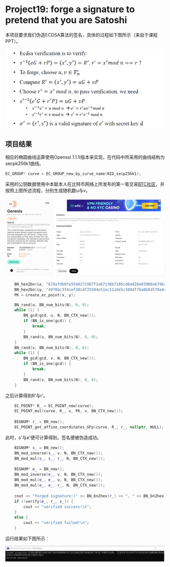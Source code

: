 # Project19: forge a signature to pretend that you are Satoshi

本项目要求我们伪造ECDSA算法的签名，具体的过程如下图所示（来自于课程PPT）。



<img src=".\md_image\1.png" alt="image-20230713120247318"  />

## 项目结果

相应的椭圆曲线运算使用Openssl 1.1.1l版本来实现，在代码中所采用的曲线结构为secpk256k1曲线。

```c++
EC_GROUP* curve = EC_GROUP_new_by_curve_name(NID_secp256k1);
```

采用的公钥数据使用中本聪本人在比特币网络上所发布的第一笔交易[BTC社区](https://www.blockchain.com/explorer/transactions/btc/4a5e1e4baab89f3a32518a88c31bc87f618f76673e2cc77ab2127b7afdeda33b?show_adv=true)，并按照上图所述流程，分别生成随机数u与v。

<img src=".\md_image\3.png" alt="image-20230713120247318"  />

```c++
    BN_hex2bn(&x, "678afdb0fe5548271967f1a67130b7105cd6a828e03909a67962e0ea1f61deb6");
    BN_hex2bn(&y, "49f6bc3f4cef38c4f35504e51ec112de5c384df7ba0b8d578a4c702b6bf11d5f");
    PK = create_ec_point(x, y);
```

```c++
    BN_rand(u, BN_num_bits(N), 0, 0);
    while (1) {
        BN_gcd(gcd, u, N, BN_CTX_new());
        if (BN_is_one(gcd)) {
            break;
        }
        BN_rand(u, BN_num_bits(N), 0, 0);
    }
    BN_rand(v, BN_num_bits(N), 0, 0);
    while (1) {
        BN_gcd(gcd, v, N, BN_CTX_new());
        if (BN_is_one(gcd)) {
            break;
        }
        BN_rand(v, BN_num_bits(N), 0, 0);
    }
```

之后计算得到R‘与r’。

```c++
    EC_POINT* R_ = EC_POINT_new(curve);
    EC_POINT_mul(curve, R_, u, PK, v, BN_CTX_new());

    BIGNUM* r_ = BN_new();
    EC_POINT_get_affine_coordinates_GFp(curve, R_, r_, nullptr, NULL);
```

此时，s'与e'便可计算得到，签名便被伪造成功。

```c++
    BIGNUM* s_ = BN_new();
    BN_mod_inverse(s_, v, N, BN_CTX_new());
    BN_mod_mul(s_, s_, r_, N, BN_CTX_new());

    BIGNUM* e_ = BN_new();
    BN_mod_inverse(e_, v, N, BN_CTX_new());
    BN_mod_mul(e_, e_, u, N, BN_CTX_new());
    BN_mod_mul(e_, e_, r_, N, BN_CTX_new());

    cout << "forged signature:(" << BN_bn2hex(r_) << ", " << BN_bn2hex(s_) << ")\n";
    if (!verify(e_, r_, s_)) {
        cout << "verified success!\n";
    }
    else {
        cout << "verified failed!\n";
    }
```

运行结果如下图所示：

<img src=".\md_image\2.png" alt="image-20230713121006179" style="zoom:80%;" />
